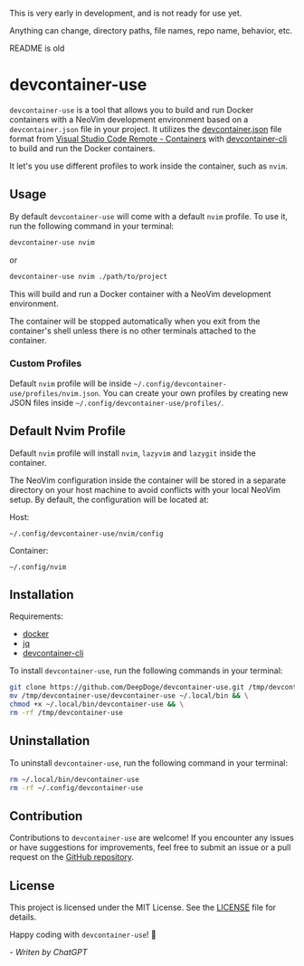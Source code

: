 This is very early in development, and is not ready for use yet.

Anything can change, directory paths, file names, repo name, behavior, etc.

README is old

# devcontainer-use

`devcontainer-use` is a tool that allows you to build and run Docker containers with a NeoVim development environment based on a `devcontainer.json` file in your project. It utilizes the [devcontainer.json](https://code.visualstudio.com/docs/remote/devcontainerjson-reference) file format from [Visual Studio Code Remote - Containers](https://code.visualstudio.com/docs/remote/containers) with [devcontainer-cli](https://github.com/devcontainers/cli) to build and run the Docker containers.

It let's you use different profiles to work inside the container, such as `nvim`.

## Usage

By default `devcontainer-use` will come with a default `nvim` profile. To use it, run the following command in your terminal:

```bash
devcontainer-use nvim
```
or
```bash
devcontainer-use nvim ./path/to/project
```

This will build and run a Docker container with a NeoVim development environment. 

The container will be stopped automatically when you exit from the container's shell unless there is no other terminals attached to the container.

### Custom Profiles

Default `nvim` profile will be inside `~/.config/devcontainer-use/profiles/nvim.json`. You can create your own profiles by creating new JSON files inside `~/.config/devcontainer-use/profiles/`.

## Default Nvim Profile

Default `nvim` profile will install `nvim`, `lazyvim` and `lazygit` inside the container.

The NeoVim configuration inside the container will be stored in a separate directory on your host machine to avoid conflicts with your local NeoVim setup. By default, the configuration will be located at:

Host:
```
~/.config/devcontainer-use/nvim/config
```

Container:
```
~/.config/nvim
```

## Installation

Requirements:
- [docker](https://docs.docker.com/get-docker/)
- [jq](https://stedolan.github.io/jq/download/)
- [devcontainer-cli](https://github.com/devcontainers/cli)

To install `devcontainer-use`, run the following commands in your terminal:

```bash
git clone https://github.com/DeepDoge/devcontainer-use.git /tmp/devcontainer-use && \
mv /tmp/devcontainer-use/devcontainer-use ~/.local/bin && \
chmod +x ~/.local/bin/devcontainer-use && \
rm -rf /tmp/devcontainer-use
```

## Uninstallation

To uninstall `devcontainer-use`, run the following command in your terminal:

```bash
rm ~/.local/bin/devcontainer-use
rm -rf ~/.config/devcontainer-use
```

## Contribution

Contributions to `devcontainer-use` are welcome! If you encounter any issues or have suggestions for improvements, feel free to submit an issue or a pull request on the [GitHub repository](https://github.com/DeepDoge/devcontainer-use).

## License

This project is licensed under the MIT License. See the [LICENSE](LICENSE) file for details.

Happy coding with `devcontainer-use`! 🚀

*- Writen by ChatGPT*
